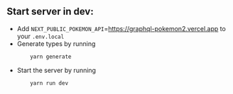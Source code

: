 ## Start server in dev:

- Add `NEXT_PUBLIC_POKEMON_API`=https://graphql-pokemon2.vercel.app to your `.env.local`
- Generate types by running
  ```bash
      yarn generate
  ```
- Start the server by running
  ```
      yarn run dev
  ```
